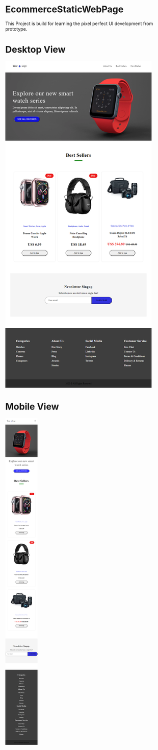﻿# EcommerceStaticWebPage
 This Project is build for learning the pixel perfect UI development from prototype.
# Desktop View

![](/assets/websitescreenshoot/desktop.png)

# Mobile View
![](/assets/websitescreenshoot/mobile.png)
